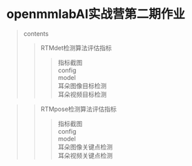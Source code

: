 # openmmlabAI实战营第二期作业


>contents
>> RTMdet检测算法评估指标
>>> 指标截图 <br>
>>> config <br>
>>> model <br>
>>> 耳朵图像目标检测 <br>
>>> 耳朵视频目标检测 <br>


>> RTMpose检测算法评估指标
>>> 指标截图 <br>
>>> config <br>
>>> model <br>
>>> 耳朵图像关键点检测 <br>
>>> 耳朵视频关键点检测<br>
